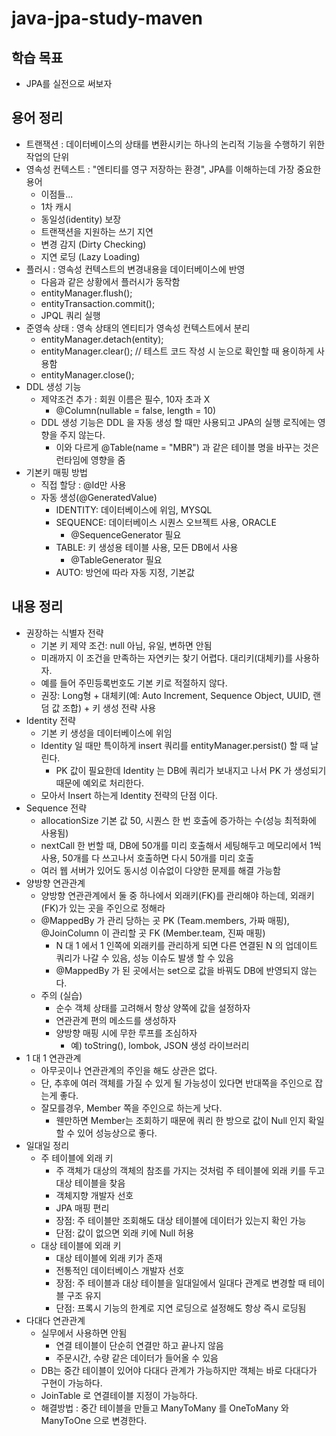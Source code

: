 # java-jpa-study-maven

## 학습 목표

- JPA를 실전으로 써보자

## 용어 정리

- 트랜잭션 : 데이터베이스의 상태를 변환시키는 하나의 논리적 기능을 수행하기 위한 작업의 단위
- 영속성 컨텍스트 : "엔티티를 영구 저장하는 환경", JPA를 이해하는데 가장 중요한 용어
    - 이점들...
    - 1차 캐시
    - 동일성(identity) 보장
    - 트랜잭션을 지원하는 쓰기 지연
    - 변경 감지 (Dirty Checking)
    - 지연 로딩 (Lazy Loading)
- 플러시 : 영속성 컨텍스트의 변경내용을 데이터베이스에 반영
    - 다음과 같은 상황에서 플러시가 동작함
    - entityManager.flush();
    - entityTransaction.commit();
    - JPQL 쿼리 실행
- 준영속 상태 : 영속 상태의 엔티티가 영속성 컨텍스트에서 분리
    - entityManager.detach(entity);
    - entityManager.clear();  // 테스트 코드 작성 시 눈으로 확인할 때 용이하게 사용함
    - entityManager.close();
- DDL 생성 기능
    - 제약조건 추가 : 회원 이름은 필수, 10자 초과 X
        - @Column(nullable = false, length = 10)
    - DDL 생성 기능은 DDL 을 자동 생성 할 때만 사용되고 JPA의 실행 로직에는 영향을 주지 않는다.
        - 이와 다르게 @Table(name = "MBR") 과 같은 테이블 명을 바꾸는 것은 런타임에 영향을 줌
- 기본키 매핑 방법
    - 직접 할당 : @Id만 사용
    - 자동 생성(@GeneratedValue)
        - IDENTITY: 데이터베이스에 위임, MYSQL
        - SEQUENCE: 데이터베이스 시퀀스 오브젝트 사용, ORACLE
            - @SequenceGenerator 필요
        - TABLE: 키 생성용 테이블 사용, 모든 DB에서 사용
            - @TableGenerator 필요
        - AUTO: 방언에 따라 자동 지정, 기본값

## 내용 정리

- 권장하는 식별자 전략
    - 기본 키 제약 조건: null 아님, 유일, 변하면 안됨
    - 미래까지 이 조건을 만족하는 자연키는 찾기 어렵다. 대리키(대체키)를 사용하자.
    - 예를 들어 주민등록번호도 기본 키로 적절하지 않다.
    - 권장: Long형 + 대체키(예: Auto Increment, Sequence Object, UUID, 랜덤 값 조합) + 키 생성 전략 사용
- Identity 전략
    - 기본 키 생성을 데이터베이스에 위임
    - Identity 일 때만 특이하게 insert 쿼리를 entityManager.persist() 할 때 날린다.
        - PK 값이 필요한데 Identity 는 DB에 쿼리가 보내지고 나서 PK 가 생성되기 때문에 예외로 처리한다.
    - 모아서 Insert 하는게 Identity 전략의 단점 이다.
- Sequence 전략
    - allocationSize 기본 값 50, 시퀀스 한 번 호출에 증가하는 수(성능 최적화에 사용됨)
    - nextCall 한 번할 때, DB에 50개를 미리 호출해서 세팅해두고 메모리에서 1씩 사용, 50개를 다 쓰고나서 호출하면 다시 50개를 미리 호출
    - 여러 웹 서버가 있어도 동시성 이슈없이 다양한 문제를 해결 가능함
- 양방향 연관관계
    - 양방향 연관관계에서 둘 중 하나에서 외래키(FK)를 관리해야 하는데, 외래키(FK)가 있는 곳을 주인으로 정해라
    - @MappedBy 가 관리 당하는 곳 PK (Team.members, 가짜 매핑), @JoinColumn 이 관리할 곳 FK (Member.team, 진짜 매핑)
        - N 대 1 에서 1 인쪽에 외래키를 관리하게 되면 다른 연결된 N 의 업데이트 쿼리가 나갈 수 있음, 성능 이슈도 발생 할 수 있음
        - @MappedBy 가 된 곳에서는 set으로 값을 바꿔도 DB에 반영되지 않는다.
    - 주의 (실습)
        - 순수 객체 상태를 고려해서 항상 양쪽에 값을 설정하자
        - 연관관계 편의 메소드를 생성하자
        - 양방향 매핑 시에 무한 루프를 조심하자
            - 예) toString(), lombok, JSON 생성 라이브러리
- 1 대 1 연관관계
    - 아무곳이나 연관관계의 주인을 해도 상관은 없다.
    - 단, 추후에 여러 객체를 가질 수 있게 될 가능성이 있다면 반대쪽을 주인으로 잡는게 좋다.
    - 잘모를경우, Member 쪽을 주인으로 하는게 낫다.
        - 웬만하면 Member는 조회하기 때문에 쿼리 한 방으로 값이 Null 인지 확일 할 수 있어 성능상으로 좋다.
- 일대일 정리
    - 주 테이블에 외래 키
        - 주 객체가 대상의 객체의 참조를 가지는 것처럼 주 테이블에 외래 키를 두고 대상 테이블을 찾음
        - 객체지향 개발자 선호
        - JPA 매핑 편리
        - 장점: 주 테이블만 조회해도 대상 테이블에 데이터가 있는지 확인 가능
        - 단점: 값이 없으면 외래 키에 Null 허용
    - 대상 테이블에 외래 키
        - 대상 테이블에 외래 키가 존재
        - 전통적인 데이터베이스 개발자 선호
        - 장점: 주 테이블과 대상 테이블을 일대일에서 일대다 관계로 변경할 때 테이블 구조 유지
        - 단점: 프록시 기능의 한계로 지연 로딩으로 설정해도 항상 즉시 로딩됨
- 다대다 연관관계
    - 실무에서 사용하면 안됨
        - 연결 테이블이 단순히 연결만 하고 끝나지 않음
        - 주문시간, 수량 같은 데이터가 들어올 수 있음
    - DB는 중간 테이블이 있어야 다대다 관계가 가능하지만 객체는 바로 다대다가 구현이 가능하다.
    - JoinTable 로 연결테이블 지정이 가능하다.
    - 해결방법 : 중간 테이블을 만들고 ManyToMany 를 OneToMany 와 ManyToOne 으로 변경한다.
    
